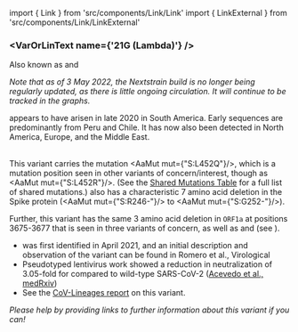 import { Link } from 'src/components/Link/Link'
import { LinkExternal } from 'src/components/Link/LinkExternal'

### <VarOrLinText name={'21G (Lambda)'} />

Also known as <VarOrLin name="21G (Lambda)" invert={true} /> and <Who name="Lambda" />

_Note that as of 3 May 2022, the Nextstrain build is no longer being regularly updated, as there is little ongoing circulation. It will continue to be tracked in the graphs._

<VarOrLin name="21G (Lambda)"/> appears to have arisen in late 2020 in South America. Early sequences are predominantly from Peru and Chile.
It has now also been detected in North America, Europe, and the Middle East.
<br/><br/>

This variant carries the mutation <AaMut mut={"S:L452Q"}/>, which is a mutation position seen in other variants of concern/interest, though as <AaMut mut={"S:L452R"}/>.
(See the [Shared Mutations Table](/shared-mutations) for a full list of shared mutations.)
<VarOrLin name="21G (Lambda)" prefix=""/> also has a characteristic 7 amino acid deletion in the Spike protein (<AaMut mut={"S:R246-"}/> to <AaMut mut={"S:G252-"}/>).

Further, this variant has the same 3 amino acid deletion in `ORF1a` at positions 3675-3677 that is seen in three variants of concern, as well as <VarOrLin name="21D (Eta)" prefix=""/> and <VarOrLin name="21F (Iota)" prefix=""/> (see <Mut name="ORF1a:S3675"/>).

- <VarOrLin name="21G (Lambda)" prefix=""/> was first identified in April 2021, and an initial description and observation of the variant can be found in <LinkExternal href="https://virological.org/t/novel-sublineage-within-b-1-1-1-currently-expanding-in-peru-and-chile-with-a-convergent-deletion-in-the-orf1a-gene-3675-3677-and-a-novel-deletion-in-the-spike-gene-246-252-g75v-t76i-l452q-f490s-t859n/685">Romero et al., Virological</LinkExternal>
- Pseudotyped lentivirus work showed a reduction in neutralization of 3.05-fold for <VarOrLin name="21G (Lambda)" prefix=""/> compared to wild-type SARS-CoV-2 ([Acevedo et al., medRxiv](https://www.medrxiv.org/content/10.1101/2021.06.28.21259673v1))
- See the [CoV-Lineages report](https://cov-lineages.org/lineages/lineage_C.37.html) on this variant.

_Please help by providing links to further information about this variant if you can!_
